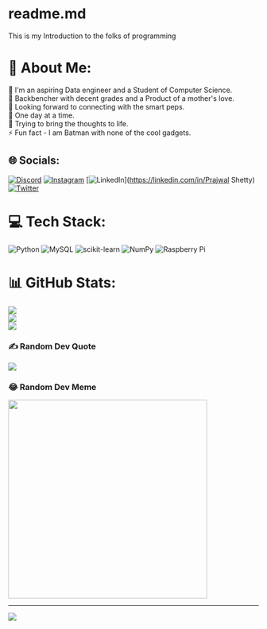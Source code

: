 # readme.md
This is my Introduction to the folks of programming
# 💫 About Me:
🔭 I'm an aspiring Data engineer and a Student of Computer Science.<br>👯 Backbencher with decent grades and a Product of a mother's love.<br>🤝 Looking forward to connecting with the smart peps.<br>🌱 One day at a time.<br>💬 Trying to bring the thoughts to life.<br>⚡ Fun fact - I am Batman with none of the cool gadgets.


## 🌐 Socials:
[![Discord](https://img.shields.io/badge/Discord-%237289DA.svg?logo=discord&logoColor=white)](https://discord.gg/https://discord.gg/mHKErDJG) [![Instagram](https://img.shields.io/badge/Instagram-%23E4405F.svg?logo=Instagram&logoColor=white)](https://instagram.com/_prajwal_ps) [![LinkedIn](https://img.shields.io/badge/LinkedIn-%230077B5.svg?logo=linkedin&logoColor=white)](https://linkedin.com/in/Prajwal Shetty) [![Twitter](https://img.shields.io/badge/Twitter-%231DA1F2.svg?logo=Twitter&logoColor=white)](https://twitter.com/IntrovertMammal) 

# 💻 Tech Stack:
![Python](https://img.shields.io/badge/python-3670A0?style=plastic&logo=python&logoColor=ffdd54) ![MySQL](https://img.shields.io/badge/mysql-%2300000f.svg?style=plastic&logo=mysql&logoColor=white) ![scikit-learn](https://img.shields.io/badge/scikit--learn-%23F7931E.svg?style=plastic&logo=scikit-learn&logoColor=white) ![NumPy](https://img.shields.io/badge/numpy-%23013243.svg?style=plastic&logo=numpy&logoColor=white) ![Raspberry Pi](https://img.shields.io/badge/-RaspberryPi-C51A4A?style=plastic&logo=Raspberry-Pi)
# 📊 GitHub Stats:
![](https://github-readme-stats.vercel.app/api?username=TheDataEnthusiast2399&theme=nightowl&hide_border=false&include_all_commits=true&count_private=true)<br/>
![](https://github-readme-streak-stats.herokuapp.com/?user=TheDataEnthusiast2399&theme=nightowl&hide_border=false)<br/>
![](https://github-readme-stats.vercel.app/api/top-langs/?username=TheDataEnthusiast2399&theme=nightowl&hide_border=false&include_all_commits=true&count_private=true&layout=compact)

### ✍️ Random Dev Quote
![](https://quotes-github-readme.vercel.app/api?type=horizontal&theme=tokyonight)

### 😂 Random Dev Meme
<img src='https://randommeme-five.vercel.app/' style="height: 400px;"/>

---
[![](https://visitcount.itsvg.in/api?id=TheDataEnthusiast2399&icon=0&color=0)](https://visitcount.itsvg.in)

<!-- Proudly created with GPRM ( https://gprm.itsvg.in ) -->
